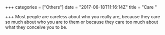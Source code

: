 +++
categories = ["Others"]
date = "2017-06-18T11:16:14Z"
title = "Care "

+++
Most people are careless about who you really are, because they care so much about who you are to them or because they care too much about what they conceive you to be.